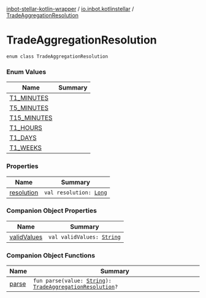 [inbot-stellar-kotlin-wrapper](../../index.md) / [io.inbot.kotlinstellar](../index.md) / [TradeAggregationResolution](./index.md)

# TradeAggregationResolution

`enum class TradeAggregationResolution`

### Enum Values

| Name | Summary |
|---|---|
| [T1_MINUTES](-t1_-m-i-n-u-t-e-s.md) |  |
| [T5_MINUTES](-t5_-m-i-n-u-t-e-s.md) |  |
| [T15_MINUTES](-t15_-m-i-n-u-t-e-s.md) |  |
| [T1_HOURS](-t1_-h-o-u-r-s.md) |  |
| [T1_DAYS](-t1_-d-a-y-s.md) |  |
| [T1_WEEKS](-t1_-w-e-e-k-s.md) |  |

### Properties

| Name | Summary |
|---|---|
| [resolution](resolution.md) | `val resolution: `[`Long`](https://kotlinlang.org/api/latest/jvm/stdlib/kotlin/-long/index.html) |

### Companion Object Properties

| Name | Summary |
|---|---|
| [validValues](valid-values.md) | `val validValues: `[`String`](https://kotlinlang.org/api/latest/jvm/stdlib/kotlin/-string/index.html) |

### Companion Object Functions

| Name | Summary |
|---|---|
| [parse](parse.md) | `fun parse(value: `[`String`](https://kotlinlang.org/api/latest/jvm/stdlib/kotlin/-string/index.html)`): `[`TradeAggregationResolution`](./index.md)`?` |
